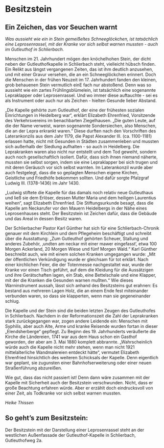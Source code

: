# Besitzstein 

## Ein Zeichen, das vor Seuchen warnt 

*Was aussieht wie ein in Stein gemeißeltes Schneeglöckchen, ist tatsächlich eine Leprosenrassel, mit der Kranke vor sich selbst warnen mussten - auch im Gutleuthof in Schlierbach.*

Menschen im 21. Jahrhundert mögen den knöchelhohen Stein, der dicht neben der Gutleuthofkapelle in Schlierbach steht, vielleicht hübsch finden. Ein Relikt aus längst vergangenen Zeiten, das ist ihm deutlich anzusehen, und mit einer Gravur versehen, die an ein Schneeglöckchen erinnert. Doch die Menschen in der frühen Neuzeit im 17. Jahrhundert fanden den kleinen, grob behauenen Stein vermutlich einE fach nur abstoßend. Denn was so aussieht wie ein zartes Frühlingsblümelein, ist tatsächlich eine sogenannte Lepraklapper oder Leprosenrassel. Und wo immer diese auftauchte - sei es als Instrument oder auch nur als Zeichen - hielten Gesunde lieber Abstand.

„Die Kapelle gehörte zum Gutleuthof, der eine der frühesten sozialen Einrichtungen in Heidelberg war“, erklärt Elizabeth Ehrenfried, Vorsitzende des Verkehrsvereins im benachbarten Ziegelhausen. „Die guten Leute, auf die der Name verweist, waren sogenannte Sondersiechen, also Menschen, die an der Lepra erkrankt waren.“ Diese durften nach den Vorschriften des Laterankonzils aus dem Jahr 1179, die Papst Alexander III. (ca. 1100-1181) erlassen hatte, nicht mit Gesunden in Städten zusammenleben und mussten sich außerhalb der Siedlung aufhalten - so auch in Heidelberg. Die Leprakranken waren also nicht nur entstellt und dem Tod geweiht, sondern auch noch gesellschaftlich isoliert. Dafür, dass sich ihnen niemand näherte, mussten sie selbst sorgen, indem sie eine Lepraklapper bei sich trugen und mit deren Geräusch vor sich selbst warnten. Im Laterankonzil wurde aber auch festgelegt, dass die so geplagten Menschen eigene Kirchen, Geistliche und Friedhöfe bekommen sollten. Und dafür sorgte Pfalzgraf Ludwig III. (1378-1436) im Jahr 1430.

„Ludwig stiftete die Kapelle für das damals noch relativ neue Gutleuthaus und ließ sie dem Erlöser, dessen Mutter Maria und dem heiligen Laurentius weihen“, sagt Elizabeth Ehrenfried. Die Stiftungsurkunde besagt, dass die Kapelle am Neckarufer vor den Mauern Heidelbergs in der Nähe eines Leprosenhauses steht. Der Besitzstein ist Zeichen dafür, dass die Gebäude und das Areal in dessen Besitz waren. 

Der Schlierbacher Pastor Karl Günther hat sich für eine Schlierbach-Chronik genauer mit dem Kirchlein und dem Pflegeheim beschäftigt und schreibt über die Ausstattung: „Zum Gutleuthof gehörten Scheuer, Stallung und anderes Zubehör, ‚undten am neckar mit einer mawer eingefasst‘, etwa 100 Morgen Ackerland, 20 Morgen Wiese und fünf Morgen Wald.“ Karl Günther beschreibt auch, wie mit einem solchen Kranken umgegangen wurde: „Mit der öffentlichen Verkündigung wurde er gleichsam für tot erklärt. Nach einer kirchlichen Feier, die der Totenmesse nachgestaltet war, wurde der Kranke vor einen Tisch geführt, auf dem die Kleidung für die Aussätzigen und ihre Gerätschaften lagen, ein Stab, eine Bettelschale und eine Klapper, mit der die Kranken die Gesunden warnen mußten.“ Wie dieses Warninstrument aussah, lässt sich anhand des Besitzsteins gut erahnen: Es bestand aus mehreren Lagen Holz, die an einem Ende fest miteinander verbunden waren, so dass sie klapperten, wenn man sie gegeneinander schlug.

Die Kapelle und der Stein sind die beiden letzten Zeugen des Gutleuthofes in Schlierbach. Nachdem in der Reformationszeit die Zahl der Leprakranken stark zurückgegangen war, zogen andere Leidende ein: Menschen mit Syphilis, aber auch Alte, Arme und kranke Reisende wurden fortan in dieser „Elendsherberge“ gepflegt. Zu Beginn des 19. Jahrhunderts veräußerte die Kirche die Ländereien, 1741 war aus dem Haus schon ein Gasthof geworden, der aber am 3. Mai 1880 komplett abbrannte. „Wahrscheinlich würde auch die Kapelle nicht mehr stehen, wenn man nicht 1921 mittelalterliche Wandmalereien entdeckt hätte“, vermutet Elizabeth Ehrenfried hinsichtlich des weiteren Schicksals der Kapelle. Denn eigentlich war geplant, sie zugunsten einer Bahnhofserweiterung oder einer neuen Straßenführung abzureißen.

Wie gut, dass das nicht passiert ist! Denn dann wäre zusammen mit der Kapelle mit Sicherheit auch der Besitzstein verschwunden. Nicht, dass er große Beachtung erfahren würde. Aber er erzählt doch eindrucksvoll von einer Zeit, als Todkranke vor sich selbst warnen mussten.

*Heike Thissen* 

## So geht’s zum Besitzstein:

Der Besitzstein mit der Darstellung einer Leprosenrassel steht an der westlichen Außenfassade der Gutleuthof-Kapelle in Schlierbach, Gutleuthofweg 2a. 